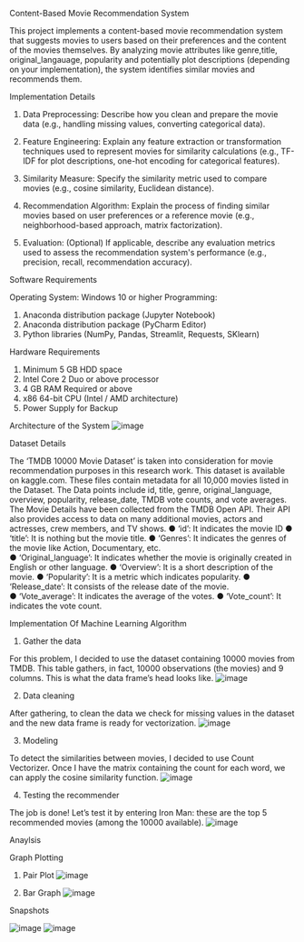 Content-Based Movie Recommendation System

This project implements a content-based movie recommendation system that suggests movies to users based on their preferences and the content of the movies themselves. By analyzing movie attributes like genre,title, original_langauage, popularity and potentially plot descriptions (depending on your implementation), the system identifies similar movies and recommends them.

Implementation Details

1. Data Preprocessing: Describe how you clean and prepare the movie data (e.g., handling missing values, converting categorical data).

2. Feature Engineering: Explain any feature extraction or transformation techniques used to represent movies for similarity calculations (e.g., TF-IDF for plot descriptions, one-hot encoding for categorical features).

3. Similarity Measure: Specify the similarity metric used to compare movies (e.g., cosine similarity, Euclidean distance).

4. Recommendation Algorithm: Explain the process of finding similar movies based on user preferences or a reference movie (e.g., neighborhood-based approach, matrix factorization).

5. Evaluation: (Optional) If applicable, describe any evaluation metrics used to assess the recommendation system's performance (e.g., precision, recall, recommendation accuracy).

Software Requirements

Operating System: Windows 10 or higher Programming:
1. Anaconda distribution package (Jupyter Notebook)
2. Anaconda distribution package (PyCharm Editor)
3. Python libraries (NumPy, Pandas, Streamlit, Requests, SKlearn)

Hardware Requirements

1. Minimum 5 GB HDD space
2. Intel Core 2 Duo or above processor
3. 4 GB RAM Required or above
4. x86 64-bit CPU (Intel / AMD architecture)
5. Power Supply for Backup

Architecture of the System
![image](https://github.com/user-attachments/assets/14980f93-0c58-4b18-a694-c546a4c1eac3)

Dataset Details 


The ‘TMDB 10000 Movie Dataset’ is taken into consideration for movie recommendation purposes in this research work. This dataset is available on kaggle.com. These files contain metadata for all 10,000 movies listed in the Dataset. The Data points include id, title, genre, original_language, overview, popularity, release_date, TMDB vote counts, and vote averages. The Movie Details have been collected from the TMDB Open API. Their API also provides access to data on many additional movies, actors and actresses, crew members, and TV shows. 
●	‘id’: It indicates the movie ID 
●	‘title’: It is nothing but the movie title. 
●	‘Genres’: It indicates the genres of the movie like Action, Documentary, etc.  
●	‘Original_language’: It indicates whether the movie is originally created in English or other language. 
●	‘Overview’: It is a short description of the movie. 
●	‘Popularity’: It is a metric which indicates popularity. 
●	‘Release_date’: It consists of the release date of the movie.  
●	‘Vote_average’: It indicates the average of the votes. ● 	‘Vote_count’: It indicates the vote count.


Implementation Of Machine Learning Algorithm

1. Gather the data
   
For this problem, I decided to use the dataset containing 10000 movies from TMDB. This table gathers, in fact, 10000 observations (the movies) and 9 columns. This is what the data frame’s head looks like.
![image](https://github.com/user-attachments/assets/7d380499-f152-4ba6-9c01-d34f6de1d214)

2. Data cleaning

After gathering, to clean the data we check for missing values in the dataset and the new data frame is ready for vectorization.
![image](https://github.com/user-attachments/assets/d4e6a160-124e-488d-8f00-cdcf6e82903f)

3. Modeling

To detect the similarities between movies, I decided to use Count Vectorizer. Once I have the matrix containing the count for each word, we can apply the cosine similarity function.
![image](https://github.com/user-attachments/assets/6ebe7656-529e-47a9-8b47-156cc1f60dcd)

4. Testing the recommender
   
The job is done! Let’s test it by entering Iron Man: these are the top 5 recommended movies (among the 10000 available).
![image](https://github.com/user-attachments/assets/c29ef7e4-b2b6-4db9-83b2-8538d3ae2d0b)


Anaylsis

Graph Plotting 

1. Pair Plot
![image](https://github.com/user-attachments/assets/fdac599c-b367-406a-b2c6-979f559ba3a5)

2. Bar Graph
![image](https://github.com/user-attachments/assets/d6ed6714-4a4f-4f13-b7ec-c386a6cfcd3e)


Snapshots

![image](https://github.com/user-attachments/assets/7c9281d6-761d-4815-882e-6295051bf20a)
![image](https://github.com/user-attachments/assets/a8778bf6-aebc-49be-8061-fa11355acdb1)








